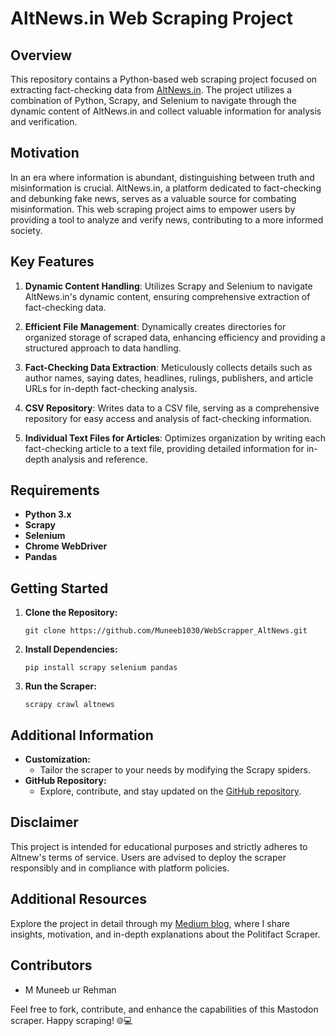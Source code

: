 # AltNews.in Web Scraping Project

## Overview

This repository contains a Python-based web scraping project focused on extracting fact-checking data from [AltNews.in](https://www.altnews.in/). The project utilizes a combination of Python, Scrapy, and Selenium to navigate through the dynamic content of AltNews.in and collect valuable information for analysis and verification.

## Motivation
In an era where information is abundant, distinguishing between truth and misinformation is crucial. AltNews.in, a platform dedicated to fact-checking and debunking fake news, serves as a valuable source for combating misinformation. This web scraping project aims to empower users by providing a tool to analyze and verify news, contributing to a more informed society.

## Key Features

1. **Dynamic Content Handling**: Utilizes Scrapy and Selenium to navigate AltNews.in's dynamic content, ensuring comprehensive extraction of fact-checking data.

2. **Efficient File Management**: Dynamically creates directories for organized storage of scraped data, enhancing efficiency and providing a structured approach to data handling.

3. **Fact-Checking Data Extraction**: Meticulously collects details such as author names, saying dates, headlines, rulings, publishers, and article URLs for in-depth fact-checking analysis.

4. **CSV Repository**: Writes data to a CSV file, serving as a comprehensive repository for easy access and analysis of fact-checking information.

5. **Individual Text Files for Articles**: Optimizes organization by writing each fact-checking article to a text file, providing detailed information for in-depth analysis and reference.



## Requirements
- **Python 3.x**
- **Scrapy**
- **Selenium**
- **Chrome WebDriver**
- **Pandas**

## Getting Started
1. **Clone the Repository:**
    ```
    git clone https://github.com/Muneeb1030/WebScrapper_AltNews.git
    ```

2. **Install Dependencies:**
    ```
    pip install scrapy selenium pandas
    ```


3. **Run the Scraper:**
    ```
    scrapy crawl altnews
    ```

## Additional Information
- **Customization:**
    - Tailor the scraper to your needs by modifying the Scrapy spiders.
- **GitHub Repository:**
    - Explore, contribute, and stay updated on the [GitHub repository](https://github.com/Muneeb1030/WebScrapper_AltNews.git).


## Disclaimer
This project is intended for educational purposes and strictly adheres to Altnew's terms of service. Users are advised to deploy the scraper responsibly and in compliance with platform policies.

## Additional Resources

Explore the project in detail through my [Medium blog](https://medium.com/@m.muneeb.ur.rehman.2000/unveiling-the-web-of-misinformation-scraping-altnews-in-with-pythons-scrapy-and-selenium-bf7a2095ab11), where I share insights, motivation, and in-depth explanations about the Politifact Scraper.

## Contributors
- M Muneeb ur Rehman

Feel free to fork, contribute, and enhance the capabilities of this Mastodon scraper. Happy scraping! 🌐💻


